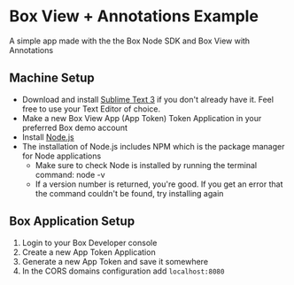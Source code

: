 # Box View + Annotations Example
A simple app made with the the Box Node SDK and Box View with Annotations

## Machine Setup
- Download and install [Sublime Text 3](https://www.sublimetext.com/3) if you don't already have it. Feel free to use your Text Editor of choice.
- Make a new Box View App (App Token) Token Application in your preferred Box demo account
- Install [Node.js](https://nodejs.org/en/download/)
- The installation of Node.js includes NPM which is the package manager for Node applications
  - Make sure to check Node is installed by running the terminal command: node -v
  - If a version number is returned, you're good. If you get an error that the command couldn't be found, try installing again

## Box Application Setup

1. Login to your Box Developer console
2. Create a new App Token Application
3. Generate a new App Token and save it somewhere
4. In the CORS domains configuration add <code>localhost:8080</code>